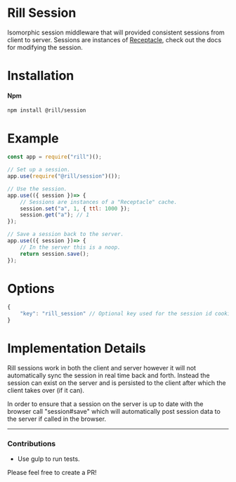 # Rill Session
Isomorphic session middleware that will provided consistent sessions from client to server.
Sessions are instances of [Receptacle](https://github.com/DylanPiercey/receptacle), check out the docs for modifying the session.

# Installation

#### Npm
```console
npm install @rill/session
```

# Example

```javascript
const app = require("rill")();

// Set up a session.
app.use(require("@rill/session")());

// Use the session.
app.use(({ session })=> {
	// Sessions are instances of a "Receptacle" cache.
	session.set("a", 1, { ttl: 1000 });
	session.get("a"); // 1
});

// Save a session back to the server.
app.use(({ session })=> {
	// In the server this is a noop.
	return session.save();
});
```

# Options

```js
{
	"key": "rill_session" // Optional key used for the session id cookie.
}
```

# Implementation Details
Rill sessions work in both the client and server however it will not automatically sync the session
in real time back and forth. Instead the session can exist on the server and is persisted to the client
after which the client takes over (if it can).

In order to ensure that a session on the server is up to date with the browser call "session#save" which
will automatically post session data to the server if called in the browser.

---

### Contributions

* Use gulp to run tests.

Please feel free to create a PR!
